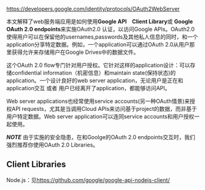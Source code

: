 <https://developers.google.com/identity/protocols/OAuth2WebServer>

本文解释了web服务端应用是如何使用**Google API　Client Library**或 **Google OAuth 2.0 endpoints**来实施OAuth2.0 认证，以访问Google APIs。OAuth2.0使得用户可以在保留他的usernames,passwords及其他私人信息的同时，和一个application分享特定数据。例如，一个application可以通过OAuth 2.0从用户那里获得允许来存储用户在Google Drives中的数据文件。

这个OAuth 2.0 flow专门针对用户授权。它针对这样的application设计：可以存储confidential information（机密信息）和maintain state(保持状态)的application。一个设计良好的web server application，无论用户是正在和application交互 或者 用户已经离开了application，都能够访问API。

Web server applications也经常使用service accounts(另一种OAuth情景)来授权API requests，尤其是当调用Cloud APIs来访问基于project的数据，而非基于用户特定数据。Web server application可以连同service accounts和用户授权一起使用。

***NOTE***
由于实施的安全隐患，在和Goolge的OAuth 2.0 endpoints交互时，我们强烈推荐你使用OAuth 2.0 Libraries。

## Client Libraries
Node.js：见<https://github.com/google/google-api-nodejs-client/>